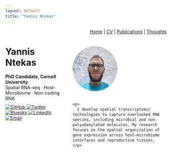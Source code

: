 ```yaml
---
layout: default
title: "Yannis Ntekas"
---
```


<!-- === TOP NAVIGATION BAR === -->
<div style="text-align:right; font-size: 14px;">
  <a href="/">Home</a> | 
  <a href="/cv/">CV</a> | 
  <a href="/publications/">Publications</a> | 
  <a href="/thoughts/">Thoughts</a>
</div>

<br>

<!-- === FLEXBOX LAYOUT === -->
<div style="display: flex; align-items: flex-start; gap: 30px; margin-top: 20px;">

  <!-- Left Column: Name, subtitle, icons -->
  <div style="min-width: 180px;">

  <h1 style="margin-top: 0;">Yannis Ntekas</h1>
  <strong>PhD Candidate, Cornell University</strong><br>
  Spatial RNA-seq · Host-Microbiome · Non-coding RNA

  <div style="margin-top: 10px;">
    <a href="https://github.com/ntekasi">
      <img src="https://img.shields.io/badge/GitHub-181717?style=flat&logo=github&logoColor=white" alt="GitHub">
    </a>
    <a href="https://twitter.com/yourhandle">
      <img src="https://img.shields.io/badge/Twitter-1DA1F2?style=flat&logo=twitter&logoColor=white" alt="Twitter">
    </a>
    <a href="https://bsky.app/profile/yourhandle.bsky.social">
      <img src="https://img.shields.io/badge/Bluesky-1e88e5?style=flat" alt="Bluesky">
    </a>
    <a href="https://www.linkedin.com/in/yourhandle">
      <img src="https://img.shields.io/badge/LinkedIn-0077B5?style=flat&logo=linkedin&logoColor=white" alt="LinkedIn">
    </a>
    <a href="mailto:in68@cornell.edu">
      <img src="https://img.shields.io/badge/Email-in68@cornell.edu-D14836?style=flat&logo=gmail&logoColor=white" alt="Email">
    </a>
  </div>

  </div>

  <!-- Right Column: Photo and Bio -->
  <div>
    <img src="/assets/Photo.jpg" alt="Profile photo" width="140" style="border-radius: 50%; margin-bottom: 15px;"><br>

    <p>
      I develop spatial transcriptomic technologies to capture overlooked RNA species, including microbial and non-polyadenylated molecules. My research focuses on the spatial organization of gene expression across host–microbiome interfaces and reproductive tissues.
    </p>
  </div>
</div>

